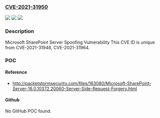 ### [CVE-2021-31950](https://cve.mitre.org/cgi-bin/cvename.cgi?name=CVE-2021-31950)
![](https://img.shields.io/static/v1?label=Product&message=Microsoft%20SharePoint%20Foundation&color=blue)
![](https://img.shields.io/static/v1?label=Version&message=n%2Fa&color=blue)
![](https://img.shields.io/static/v1?label=Vulnerability&message=Spoofing&color=brighgreen)

### Description

Microsoft SharePoint Server Spoofing Vulnerability This CVE ID is unique from CVE-2021-31948, CVE-2021-31964.

### POC

#### Reference
- http://packetstormsecurity.com/files/163080/Microsoft-SharePoint-Server-16.0.10372.20060-Server-Side-Request-Forgery.html

#### Github
No GitHub POC found.

